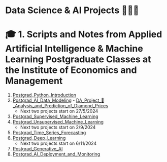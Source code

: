 # Data Science & AI Projects 🧑🏼‍💻
 # 🎓 1. Scripts and Notes from Applied Artificial Intelligence & Machine Learning Postgraduate Classes at the Institute of Economics and Management
  1. [Postgrad_Python_Introduction](https://github.com/miguelcaldeiraa/Postgrad_Python_Introduction.git)
  2. [Postgrad_AI_Data_Modeling](https://github.com/miguelcaldeiraa/Postgrad_AI_Data_Modeling.git) - [DA_Project_💎_Analysis_and_Prediction_of_Diamond_Prices]()
     - Next two projects start on 27/5/2024
  4. [Postgrad_Supervised_Machine_Learning](https://github.com/miguelcaldeiraa/Postgrad_Supervised_Machine_Learning.git)
  5. [Postgrad_Unsupervised_Machine_Learning](https://github.com/miguelcaldeiraa/Postgrad_Unsupervised_Machine_Learning.git)
     - Next two projects start on 2/9/2024 
  7. [Postgrad_Time_Series_Forecasting](https://github.com/miguelcaldeiraa/Postgrad_Time_Series_Forecasting.git)
  8. [Postgrad_Deep_Learning](https://github.com/miguelcaldeiraa/Postgrad_Deep_Learning.git)
     - Next two projects start on 6/11/2024
  10. [Postgrad_Generative_AI](https://github.com/miguelcaldeiraa/Postgrad_Generative_AI.git)
  11. [Postgrad_AI_Deployment_and_Monitoring](https://github.com/miguelcaldeiraa/Postgrad_AI_Deployment_and_Monitoring.git)


     




